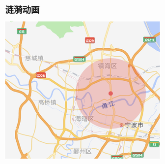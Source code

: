 <!--
 * @Author: shencanlong
 * @Date: 2022-06-26 23:12:11
 * @LastEditors: git config user.name && git config user.email
 * @LastEditTime: 2022-06-27 01:08:31
 * @FilePath: \learn-gaode-map\README.md
 * @Description: 
 * 
-->
# 涟漪动画

![image](src\assets\ripple.png)



